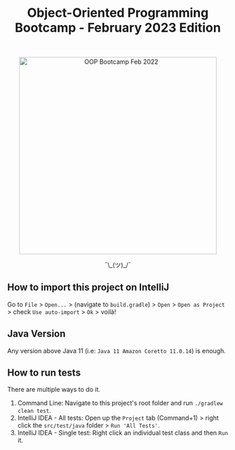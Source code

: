 <h1 align="center"> Object-Oriented Programming Bootcamp - February 2023 Edition </h1> <br>

<p align="center">
  <a href="https://gitpoint.co/">
    <img alt="OOP Bootcamp Feb 2022" title="oop-bootcamp" src="https://c.tenor.com/omNaWg3lke8AAAAC/predator-fire.gif" width="450">
  </a>
</p>

<p align="center">
  ¯\_(ツ)_/¯
</p>

## How to import this project on IntelliJ

Go to `File` > `Open...` > (navigate to `build.gradle`) > `Open` > `Open as Project` > check `Use auto-import` > `Ok` > voilà!

## Java Version

Any version above Java 11 (i.e: `Java 11 Amazon Coretto 11.0.14`) is enough.

## How to run tests

There are multiple ways to do it. 

1. Command Line: Navigate to this project's root folder and run `./gradlew clean test`.
2. IntelliJ IDEA - All tests: Open up the `Project` tab (Command+1) > right click the `src/test/java` folder > `Run 'All Tests'`.
3. IntelliJ IDEA - Single test: Right click an individual test class and then `Run` it.